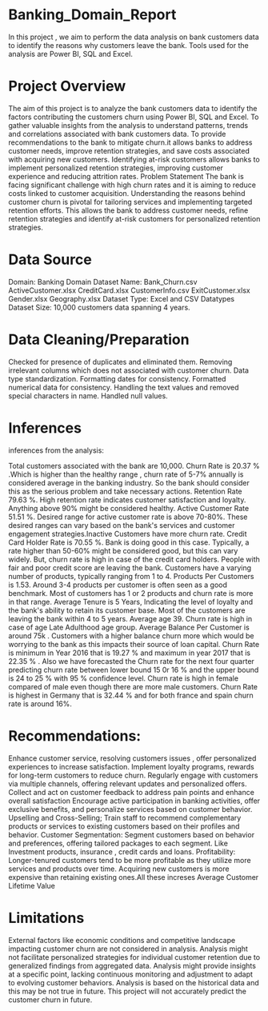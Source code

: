 # Banking_Domain_Report
In this project , we aim to perform the data analysis on bank customers data to identify the reasons why customers leave the bank. Tools used for the analysis are Power BI, SQL and Excel.
# Project Overview
The aim of this project is to analyze the bank customers data to identify the factors contributing the customers churn using Power BI, SQL and Excel.
To gather valuable insights from the analysis to understand patterns, trends and correlations associated with bank customers data.
To provide recommendations to the bank to mitigate churn.it allows banks to address customer needs, improve retention strategies, and save costs associated with acquiring new customers. Identifying at-risk customers allows banks to implement personalized retention strategies, improving customer experience and reducing attrition rates.
Problem Statement
The bank is facing significant challenge with high churn rates and it is aiming to reduce costs linked to customer acquisition. Understanding the reasons behind customer churn is pivotal for tailoring services and implementing targeted retention efforts. This allows the bank to address customer needs, refine retention strategies and identify at-risk customers for personalized retention strategies.

# Data Source
Domain: Banking Domain
Dataset Name: Bank_Churn.csv ActiveCustomer.xlsx CreditCard.xlsx CustomerInfo.csv ExitCustomer.xlsx Gender.xlsx Geography.xlsx
Dataset Type: Excel and CSV Datatypes
Dataset Size: 10,000 customers data spanning 4 years.
# Data Cleaning/Preparation
Checked for presence of duplicates and eliminated them.
Removing irrelevant columns which does not associated with customer churn.
Data type standardization.
Formatting dates for consistency.
Formatted numerical data for consistency.
Handling the text values and removed special characters in name.
Handled null values.
# Inferences
inferences from the analysis:

Total customers associated with the bank are 10,000.
Churn Rate is 20.37 % .Which is higher than the healthy range , churn rate of 5-7% annually is considered average in the banking industry. So the bank should consider this as the serious problem and take necessary actions.
Retention Rate 79.63 %. High retention rate indicates customer satisfaction and loyalty. Anything above 90% might be considered healthy.
Active Customer Rate 51.51 %. Desired range for active customer rate is above 70-80%. These desired ranges can vary based on the bank's services and customer engagement strategies.Inactive Customers have more churn rate.
Credit Card Holder Rate is 70.55 %. Bank is doing good in this case. Typically, a rate higher than 50-60% might be considered good, but this can vary widely. But, churn rate is high in case of the credit card holders. People with fair and poor credit score are leaving the bank.
Customers have a varying number of products, typically ranging from 1 to 4. Products Per Customers is 1.53. Around 3-4 products per customer is often seen as a good benchmark. Most of customers has 1 or 2 products and churn rate is more in that range.
Average Tenure is 5 Years, Indicating the level of loyalty and the bank's ability to retain its customer base. Most of the customers are leaving the bank within 4 to 5 years.
Average age 39. Churn rate is high in case of age Late Adulthood age group.
Average Balance Per Customer is around 75k . Customers with a higher balance churn more which would be worrying to the bank as this impacts their source of loan capital.
Churn Rate is minimum in Year 2016 that is 19.27 % and maximum in year 2017 that is 22.35 % . Also we have forecasted the Churn rate for the next four quarter predicting churn rate between lower bound 15 0r 16 % and the upper bound is 24 to 25 % with 95 % confidence level.
Churn rate is high in female compared of male even though there are more male customers.
Churn Rate is highest in Germany that is 32.44 % and for both france and spain churn rate is around 16%.
# Recommendations:
Enhance customer service, resolving customers issues , offer personalized experiences to increase satisfaction.
Implement loyalty programs, rewards for long-term customers to reduce churn.
Regularly engage with customers via multiple channels, offering relevant updates and personalized offers.
Collect and act on customer feedback to address pain points and enhance overall satisfaction
Encourage active participation in banking activities, offer exclusive benefits, and personalize services based on customer behavior.
Upselling and Cross-Selling; Train staff to recommend complementary products or services to existing customers based on their profiles and behavior.
Customer Segmentation: Segment customers based on behavior and preferences, offering tailored packages to each segment. Like Investment products, insurance , credit cards and loans.
Profitability: Longer-tenured customers tend to be more profitable as they utilize more services and products over time.
Acquiring new customers is more expensive than retaining existing ones.All these increses Average Customer Lifetime Value
# Limitations
External factors like economic conditions and competitive landscape impacting customer churn are not considered in analysis.
Analysis might not facilitate personalized strategies for individual customer retention due to generalized findings from aggregated data.
Analysis might provide insights at a specific point, lacking continuous monitoring and adjustment to adapt to evolving customer behaviors.
Analysis is based on the historical data and this may be not true in future.
This project will not accurately predict the customer churn in future.
